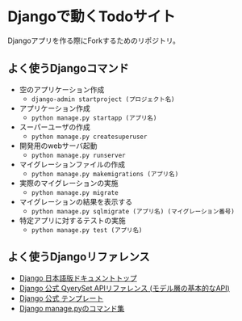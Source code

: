 # Djangoで動くTodoサイト
Djangoアプリを作る際にForkするためのリポジトリ。

## よく使うDjangoコマンド
* 空のアプリケーション作成
  * `django-admin startproject (プロジェクト名)`
* アプリケーション作成
  * `python manage.py startapp (アプリ名)`
* スーパーユーザの作成
  * `python manage.py createsuperuser`
* 開発用のwebサーバ起動
  * `python manage.py runserver`
* マイグレーションファイルの作成
  * `python manage.py makemigrations (アプリ名)`
* 実際のマイグレーションの実施
  * `python manage.py migrate`
* マイグレーションの結果を表示する
  * `python manage.py sqlmigrate (アプリ名) (マイグレーション番号)`
* 特定アプリに対するテストの実施
  * `python manage.py test (アプリ名)`

## よく使うDjangoリファレンス
* [Django 日本語版ドキュメントトップ](https://docs.djangoproject.com/ja/)
* [Django 公式 QyerySet APIリファレンス (モデル層の基本的なAPI)](https://docs.djangoproject.com/ja/1.11/ref/models/querysets/)
* [Django 公式 テンプレート](https://docs.djangoproject.com/ja/1.11/ref/templates/language/)
* [Django manage.pyのコマンド集](https://codelab.website/django-cheat-sheet/)